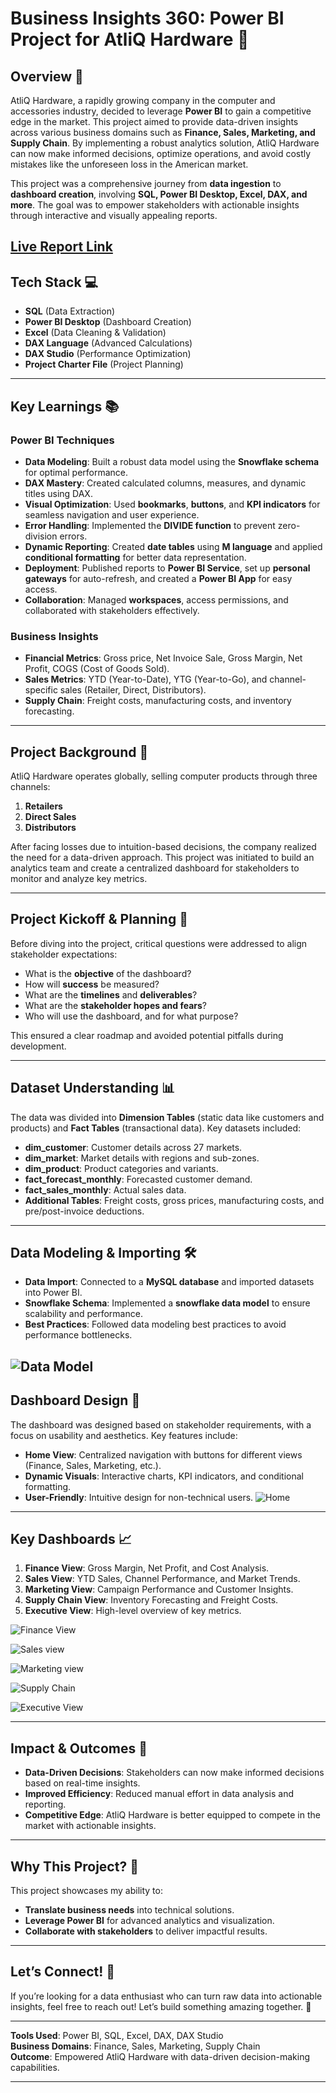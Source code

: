 # Business Insights 360: Power BI Project for AtliQ Hardware 🚀

## Overview 🌟
AtliQ Hardware, a rapidly growing company in the computer and accessories industry, decided to leverage **Power BI** to gain a competitive edge in the market. This project aimed to provide data-driven insights across various business domains such as **Finance, Sales, Marketing, and Supply Chain**. By implementing a robust analytics solution, AtliQ Hardware can now make informed decisions, optimize operations, and avoid costly mistakes like the unforeseen loss in the American market.

This project was a comprehensive journey from **data ingestion** to **dashboard creation**, involving **SQL, Power BI Desktop, Excel, DAX, and more**. The goal was to empower stakeholders with actionable insights through interactive and visually appealing reports.

[Live Report Link](https://app.powerbi.com/view?r=eyJrIjoiNzc1YzE4OGYtN2NiOC00NjIwLTg3NDMtZGVjYmQzZTEyOGQxIiwidCI6ImM2ZTU0OWIzLTVmNDUtNDAzMi1hYWU5LWQ0MjQ0ZGM1YjJjNCJ9)
---

## Tech Stack 💻
- **SQL** (Data Extraction)
- **Power BI Desktop** (Dashboard Creation)
- **Excel** (Data Cleaning & Validation)
- **DAX Language** (Advanced Calculations)
- **DAX Studio** (Performance Optimization)
- **Project Charter File** (Project Planning)

---

## Key Learnings 📚
### Power BI Techniques
- **Data Modeling**: Built a robust data model using the **Snowflake schema** for optimal performance.
- **DAX Mastery**: Created calculated columns, measures, and dynamic titles using DAX.
- **Visual Optimization**: Used **bookmarks**, **buttons**, and **KPI indicators** for seamless navigation and user experience.
- **Error Handling**: Implemented the **DIVIDE function** to prevent zero-division errors.
- **Dynamic Reporting**: Created **date tables** using **M language** and applied **conditional formatting** for better data representation.
- **Deployment**: Published reports to **Power BI Service**, set up **personal gateways** for auto-refresh, and created a **Power BI App** for easy access.
- **Collaboration**: Managed **workspaces**, access permissions, and collaborated with stakeholders effectively.

### Business Insights
- **Financial Metrics**: Gross price, Net Invoice Sale, Gross Margin, Net Profit, COGS (Cost of Goods Sold).
- **Sales Metrics**: YTD (Year-to-Date), YTG (Year-to-Go), and channel-specific sales (Retailer, Direct, Distributors).
- **Supply Chain**: Freight costs, manufacturing costs, and inventory forecasting.

---

## Project Background 🏢
AtliQ Hardware operates globally, selling computer products through three channels:
1. **Retailers**
2. **Direct Sales**
3. **Distributors**

After facing losses due to intuition-based decisions, the company realized the need for a data-driven approach. This project was initiated to build an analytics team and create a centralized dashboard for stakeholders to monitor and analyze key metrics.

---

## Project Kickoff & Planning 📝
Before diving into the project, critical questions were addressed to align stakeholder expectations:
- What is the **objective** of the dashboard?
- How will **success** be measured?
- What are the **timelines** and **deliverables**?
- What are the **stakeholder hopes and fears**?
- Who will use the dashboard, and for what purpose?

This ensured a clear roadmap and avoided potential pitfalls during development.

---

## Dataset Understanding 📊
The data was divided into **Dimension Tables** (static data like customers and products) and **Fact Tables** (transactional data). Key datasets included:
- **dim_customer**: Customer details across 27 markets.
- **dim_market**: Market details with regions and sub-zones.
- **dim_product**: Product categories and variants.
- **fact_forecast_monthly**: Forecasted customer demand.
- **fact_sales_monthly**: Actual sales data.
- **Additional Tables**: Freight costs, gross prices, manufacturing costs, and pre/post-invoice deductions.

---

## Data Modeling & Importing 🛠️
- **Data Import**: Connected to a **MySQL database** and imported datasets into Power BI.
- **Snowflake Schema**: Implemented a **snowflake data model** to ensure scalability and performance.
- **Best Practices**: Followed data modeling best practices to avoid performance bottlenecks.

![Data Model](https://github.com/Nikhil-198/Data-Analytics-Projects/blob/18cfb5cecf40ea758e10692404654d432333eb3c/PowerBI/AtliQ%20Hardware/Project%20Snapshots/Data%20Model.png)
---

## Dashboard Design 🎨
The dashboard was designed based on stakeholder requirements, with a focus on usability and aesthetics. Key features include:
- **Home View**: Centralized navigation with buttons for different views (Finance, Sales, Marketing, etc.).
- **Dynamic Visuals**: Interactive charts, KPI indicators, and conditional formatting.
- **User-Friendly**: Intuitive design for non-technical users.
![Home](https://github.com/Nikhil-198/Data-Analytics-Projects/blob/eca32c4977ac9e9ab8f864467550773c9d4e175f/PowerBI/AtliQ%20Hardware/Project%20Snapshots/Home.png)

---

## Key Dashboards 📈
1. **Finance View**: Gross Margin, Net Profit, and Cost Analysis.
2. **Sales View**: YTD Sales, Channel Performance, and Market Trends.
3. **Marketing View**: Campaign Performance and Customer Insights.
4. **Supply Chain View**: Inventory Forecasting and Freight Costs.
5. **Executive View**: High-level overview of key metrics.


![Finance View](https://github.com/Nikhil-198/Data-Analytics-Projects/blob/eca32c4977ac9e9ab8f864467550773c9d4e175f/PowerBI/AtliQ%20Hardware/Project%20Snapshots/Finance%20View.png)

![Sales view](https://github.com/Nikhil-198/Data-Analytics-Projects/blob/eca32c4977ac9e9ab8f864467550773c9d4e175f/PowerBI/AtliQ%20Hardware/Project%20Snapshots/Sales%20View.png)

![Marketing view](https://github.com/Nikhil-198/Data-Analytics-Projects/blob/eca32c4977ac9e9ab8f864467550773c9d4e175f/PowerBI/AtliQ%20Hardware/Project%20Snapshots/Marketing%20View.png)

![Supply Chain](https://github.com/Nikhil-198/Data-Analytics-Projects/blob/eca32c4977ac9e9ab8f864467550773c9d4e175f/PowerBI/AtliQ%20Hardware/Project%20Snapshots/Supply%20Chain%20VIew.png)

![Executive View](https://github.com/Nikhil-198/Data-Analytics-Projects/blob/eca32c4977ac9e9ab8f864467550773c9d4e175f/PowerBI/AtliQ%20Hardware/Project%20Snapshots/Executive%20View.png)

---

## Impact & Outcomes 🚀
- **Data-Driven Decisions**: Stakeholders can now make informed decisions based on real-time insights.
- **Improved Efficiency**: Reduced manual effort in data analysis and reporting.
- **Competitive Edge**: AtliQ Hardware is better equipped to compete in the market with actionable insights.

---

## Why This Project? 🌟
This project showcases my ability to:
- **Translate business needs** into technical solutions.
- **Leverage Power BI** for advanced analytics and visualization.
- **Collaborate with stakeholders** to deliver impactful results.

---

## Let’s Connect! 🤝
If you’re looking for a data enthusiast who can turn raw data into actionable insights, feel free to reach out! Let’s build something amazing together. 🚀

---

**Tools Used**: Power BI, SQL, Excel, DAX, DAX Studio  
**Business Domains**: Finance, Sales, Marketing, Supply Chain  
**Outcome**: Empowered AtliQ Hardware with data-driven decision-making capabilities.  

---

